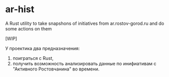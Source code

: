 # ar-hist
A Rust utility to take snapshons of initiatives from ar.rostov-gorod.ru and do some actions on them

[WIP]

У проектика два предназначения:
1. поиграться с Rust,
2. получить возможность анализировать данные по инифиативам с "Активного Ростовчанина" во времени.
